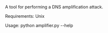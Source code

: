 A tool for performing a DNS amplification attack.

Requirements:  Unix

Usage:  python amplifier.py --help
